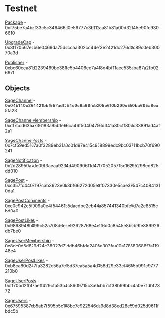 # Testnet

[Package](https://testnet.suivision.xyz/package/0xf75be7a4bef33c5c346466d0e56777c3b112aa81b81a00d32145e90fc9306610) - 0xf75be7a4bef33c5c346466d0e56777c3b112aa81b81a00d32145e90fc9306610

[UpgradeCap](https://testnet.suivision.xyz/object/0x3f170567ecb6e0469da75ddccaa302cc44ef3e2421dc276d0c89c0eb30070a3d) - 0x3f170567ecb6e0469da75ddccaa302cc44ef3e2421dc276d0c89c0eb30070a3d

[Publisher](https://testnet.suivision.xyz/object/0xbc60cca81d2239469bc381fc5b4406ee7a418d4bf11aec535aba87a2fb02697f) - 0xbc60cca81d2239469bc381fc5b4406ee7a418d4bf11aec535aba87a2fb02697f

## Objects

[SageChannel](https://testnet.suivision.xyz/object/0x04b140c364421bbf557adf254c9c8a66fcb205e6f0b299e550ba695a8ea5fa23) - 0x04b140c364421bbf557adf254c9c8a66fcb205e6f0b299e550ba695a8ea5fa23

[SageChannelMembership](https://testnet.suivision.xyz/object/0xc17ccd635a736183a95b1e66ca46f50404756d341a80cff80dc33891ad4af2a1) - 0xc17ccd635a736183a95b1e66ca46f50404756d341a80cff80dc33891ad4af2a1

[SageChannelPosts](https://testnet.suivision.xyz/object/0x7cf59ed5167a0f3289eb31a0c01d97e415c958899edc9bc03711bcb70f690241) - 0x7cf59ed5167a0f3289eb31a0c01d97e415c958899edc9bc03711bcb70f690241

[SageNotification](https://testnet.suivision.xyz/object/0x2d28950a7de09f3aeaa9234d490906f1d47f705205715c16295298ed825dd010) - 0x2d28950a7de09f3aeaa9234d490906f1d47f705205715c16295298ed825dd010

[SagePost](https://testnet.suivision.xyz/object/0xc357fc4407197cab3623e0b3bf66272d05e9f07330e5cae39547c40841310da1) - 0xc357fc4407197cab3623e0b3bf66272d05e9f07330e5cae39547c40841310da1

[SagePostComments](https://testnet.suivision.xyz/object/0xc0c942c5f909a0e4f54461b5dacdbe2eb44a857441340bfe5d7a2c8515cbd0e9) - 0xc0c942c5f909a0e4f54461b5dacdbe2eb44a857441340bfe5d7a2c8515cbd0e9

[SagePostLikes](https://testnet.suivision.xyz/object/0x9868948b899c52a708d6eae92628768e4e1f6d0c8545e8b0b9fe889926db7be0) - 0x9868948b899c52a708d6eae92628768e4e1f6d0c8545e8b0b9fe889926db7be0

[SageUserMembership](https://testnet.suivision.xyz/object/0x8dc0d5d629d24c38027d71ddb46bfde2408e303faa10a178680686f7a11948e4) - 0x8dc0d5d629d24c38027d71ddb46bfde2408e303faa10a178680686f7a11948e4

[SageUserPostLikes](https://testnet.suivision.xyz/object/0xb8ca80d247fa3282c56a7ef5d37ea5a5a4d358d29e33cf4655b991c9777210b0) - 0xb8ca80d247fa3282c56a7ef5d37ea5a5a4d358d29e33cf4655b991c9777210b0

[SageUserPosts](https://testnet.suivision.xyz/object/0xff70bd2fbf2aeff429cfa53b4c8609715c3a0cbb7cf38b99bbc4a0e71dbf2372) - 0xff70bd2fbf2aeff429cfa53b4c8609715c3a0cbb7cf38b99bbc4a0e71dbf2372

[SageUsers](https://testnet.suivision.xyz/object/0x67595387db5ab7f595b5c108bc7c922546da9d8d38ed28e59d025d9611fbdc5b) - 0x67595387db5ab7f595b5c108bc7c922546da9d8d38ed28e59d025d9611fbdc5b
